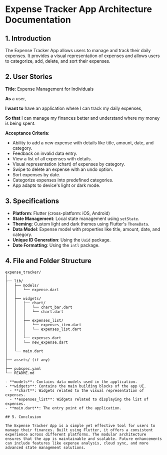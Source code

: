 # Expense Tracker App Architecture Documentation

## 1. Introduction

The Expense Tracker App allows users to manage and track their daily expenses. It provides a visual representation of expenses and allows users to categorize, add, delete, and sort their expenses.

## 2. User Stories

**Title**: Expense Management for Individuals

**As** a user,

**I want to** have an application where I can track my daily expenses,

**So that** I can manage my finances better and understand where my money is being spent.

**Acceptance Criteria**:

- Ability to add a new expense with details like title, amount, date, and category.
- Feedback on invalid data entry.
- View a list of all expenses with details.
- Visual representation (chart) of expenses by category.
- Swipe to delete an expense with an undo option.
- Sort expenses by date.
- Categorize expenses into predefined categories.
- App adapts to device's light or dark mode.

## 3. Specifications

- **Platform**: Flutter (cross-platform: iOS, Android)
- **State Management**: Local state management using `setState`.
- **Theming**: Custom light and dark themes using Flutter's `ThemeData`.
- **Data Model**: Expense model with properties like title, amount, date, and category.
- **Unique ID Generation**: Using the `Uuid` package.
- **Date Formatting**: Using the `intl` package.

## 4. File and Folder Structure

```plaintext
expense_tracker/
│
├── lib/
│   ├── models/
│   │   └── expense.dart
│   │
│   ├── widgets/
│   │   ├── chart/
│   │   │   └── chart_bar.dart
│   │   │   └── chart.dart
│   │   │
│   │   ├── expenses_list/
│   │   │   └── expenses_item.dart
│   │   │   └── expenses_list.dart
│   │   │
│   │   └── expenses.dart
│   │   └── new_expense.dart
│   │
│   └── main.dart
│
├── assets/ (if any)
│
├── pubspec.yaml
└── README.md

- **models**: Contains data models used in the application.
- **widgets**: Contains the main building blocks of the app UI.
  - **chart**: Widgets related to the visual representation of expenses.
  - **expenses_list**: Widgets related to displaying the list of expenses.
- **main.dart**: The entry point of the application.

## 5. Conclusion

The Expense Tracker App is a simple yet effective tool for users to manage their finances. Built using Flutter, it offers a consistent experience across different platforms. The modular architecture ensures that the app is maintainable and scalable. Future enhancements can include features like expense analysis, cloud sync, and more advanced state management solutions.
